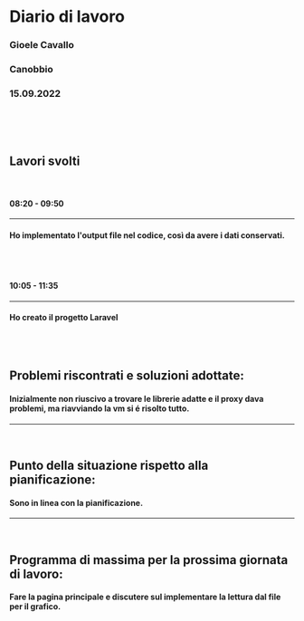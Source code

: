 # **Diario di lavoro**

### **Gioele Cavallo**
### Canobbio
### 15.09.2022
<br><br><br>


## **Lavori svolti**

<br>

#### 08:20 - 09:50
---
#### Ho implementato l'output file nel codice, così da avere i dati conservati.

<br>
<br>

#### 10:05 - 11:35
---
#### Ho creato il progetto Laravel 

<br>
<br>

## **Problemi riscontrati e soluzioni adottate:**
#### Inizialmente non riuscivo a trovare le librerie adatte e il proxy dava problemi, ma riavviando la vm si é risolto tutto.

---
<br>

## **Punto della situazione rispetto alla pianificazione:**
#### Sono in linea con la pianificazione.
---
<br>

## **Programma di massima per la prossima giornata di lavoro:**
#### Fare la pagina principale e discutere sul implementare la lettura dal file per il grafico.